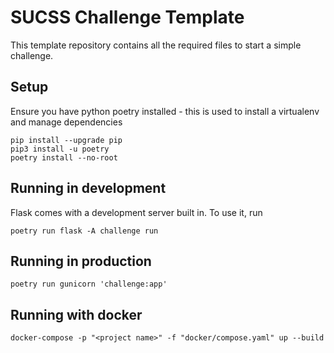 # SUCSS Challenge Template

This template repository contains all the required files to start a simple challenge.

## Setup

Ensure you have python poetry installed - this is used to install a virtualenv and manage dependencies

```
pip install --upgrade pip
pip3 install -u poetry
poetry install --no-root
```

## Running in development

Flask comes with a development server built in. To use it, run
```
poetry run flask -A challenge run
```

## Running in production

```
poetry run gunicorn 'challenge:app'
```

## Running with docker

```
docker-compose -p "<project name>" -f "docker/compose.yaml" up --build
```